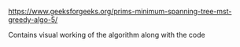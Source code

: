https://www.geeksforgeeks.org/prims-minimum-spanning-tree-mst-greedy-algo-5/

Contains visual working of the algorithm along with the code
